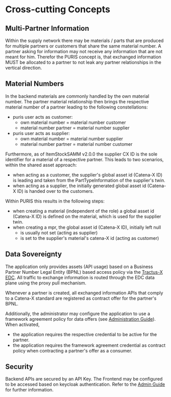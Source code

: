 # Cross-cutting Concepts

## Multi-Partner Information

Within the supply network there may be materials / parts that are produced for multiple partners or customers that
share the same material number.
A partner asking for information may not receive any information that are not meant for him. Therefor the PURIS concept
is, that exchanged information MUST be allocated to a partner to not leak any partner relationships in the vertical
direction.

## Material Numbers

In the backend materials are commonly handled by the own material number. The partner material relationship then brings
the respective material number of a partner leading to the following constellations:

- puris user acts as customer:
    - own material number = material number customer
    - material number partner = material number supplier
- puris user acts as supplier:
    - own material number = material number supplier
    - material number partner = material number customer

Furthermore, as of ItemStockSAMM v2.0.0 the supplier CX ID is the sole identifier for a material of a respective partner.
This leads to two scenarios, within the shared asset approach:

- when acting as a customer, the supplier's global asset id (Catena-X ID) is leading and taken from the PartTypeInformation of the supplier's twin.
- when acting as a supplier, the initially generated global asset id (Catena-X ID) is handed over to the customers.

Within PURIS this results in the following steps:

- when creating a material (independent of the role) a global asset id (Catena-X ID) is defined on the material, which is used for the supplier twin.
- when creating a mpr, the global asset id (Catena-X ID), initially left null
    - is usually not set (acting as supplier)
    - is set to the supplier's material's catena-X id (acting as customer)

## Data Sovereignty

The application only provides assets (API usage) based on a Business Partner Number Legal Entity (BPNL) based access
policy via the [Tractus-X EDC](https://github.com/eclipse-tractusx/tractusx-edc). All traffic to exchange
information is routed through the EDC data plane using the proxy pull mechanism.

Whenever a partner is created, all exchanged information APIs that comply to a Catena-X standard are registered as
contract offer for the partner's BPNL.

Additionally, the administrator may configure the application to use a framework agreement policy for data offers (see
[Administration Guide](../adminGuide/Admin_Guide.md)). When activated,

- the application requires the respective credential to be active for the partner.
- the application requires the framework agreement credential as contract policy when contracting a partner's offer as a
  consumer.

## Security

Backend APIs are secured by an API Key. The Frontend may be configured to be accessed based on keycloak authentication.
Refer to the [Admin Guide](../adminGuide/Admin_Guide.md) for further information.
